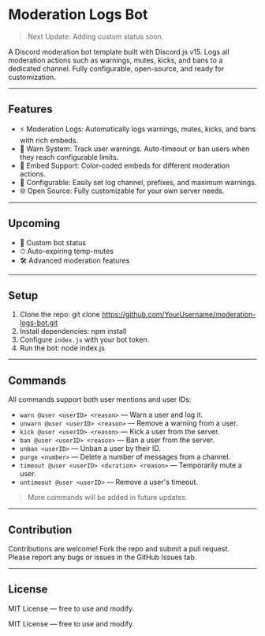 # Moderation Logs Bot

> Next Update: Adding custom status soon.

A Discord moderation bot template built with Discord.js v15. Logs all moderation actions such as warnings, mutes, kicks, and bans to a dedicated channel. Fully configurable, open-source, and ready for customization.

---

## Features

- ⚡ Moderation Logs: Automatically logs warnings, mutes, kicks, and bans with rich embeds.
- 📝 Warn System: Track user warnings. Auto-timeout or ban users when they reach configurable limits.
- 🎨 Embed Support: Color-coded embeds for different moderation actions.
- 🔧 Configurable: Easily set log channel, prefixes, and maximum warnings.
- 🌐 Open Source: Fully customizable for your own server needs.

---

## Upcoming

- 🌟 Custom bot status
- ⏱ Auto-expiring temp-mutes
- 🛠 Advanced moderation features

---

## Setup

1. Clone the repo: git clone https://github.com/YourUsername/moderation-logs-bot.git
2. Install dependencies: npm install
3. Configure `index.js` with your bot token.
4. Run the bot: node index.js



---

## Commands

All commands support both user mentions and user IDs:

- `warn @user <userID> <reason>` — Warn a user and log it.
- `unwarn @user <userID> <reason>` — Remove a warning from a user.
- `kick @user <userID> <reason>` — Kick a user from the server.
- `ban @user <userID> <reason>` — Ban a user from the server.
- `unban <userID>` — Unban a user by their ID.
- `purge <number>` — Delete a number of messages from a channel.
- `timeout @user <userID> <duration> <reason>` — Temporarily mute a user.
- `untimeout @user <userID>` — Remove a user's timeout.

> More commands will be added in future updates.

---

## Contribution

Contributions are welcome! Fork the repo and submit a pull request.  
Please report any bugs or issues in the GitHub Issues tab.

---

## License

MIT License — free to use and modify.

MIT License — free to use and modify.


